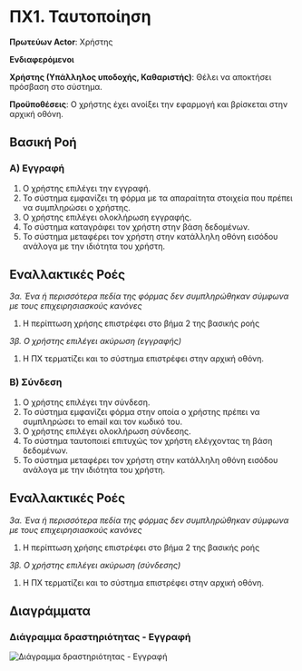 # ΠΧ1. Ταυτοποίηση

**Πρωτεύων Actor**: Χρήστης

**Ενδιαφερόμενοι**

**Χρήστης (Υπάλληλος υποδοχής, Καθαριστής)**: Θέλει να αποκτήσει πρόσβαση στο σύστημα.

**Προϋποθέσεις**: Ο χρήστης έχει ανοίξει την εφαρμογή και βρίσκεται στην αρχική οθόνη.

## Βασική Ροή

### Α) Εγγραφή
1. Ο χρήστης επιλέγει την εγγραφή.
2. Το σύστημα εμφανίζει τη φόρμα με τα απαραίτητα στοιχεία που πρέπει να συμπληρώσει ο χρήστης.
3. Ο χρήστης επιλέγει ολοκλήρωση εγγραφής.
4. Το σύστημα καταγράφει τον χρήστη στην βάση δεδομένων.
5. Το σύστημα μεταφέρει τον χρήστη στην κατάλληλη οθόνη εισόδου ανάλογα με την ιδιότητα του χρήστη.

## Εναλλακτικές Ροές

*3α. Ένα ή περισσότερα πεδία της φόρμας δεν συμπληρώθηκαν σύμφωνα με τους επιχειρησιασκούς κανόνες*
1. Η περίπτωση χρήσης επιστρέφει στο βήμα 2 της βασικής ροής

*3β. Ο χρήστης επιλέγει ακύρωση (εγγραφής)*
1. Η ΠΧ τερματίζει και το σύστημα επιστρέφει στην αρχική οθόνη.

### Β) Σύνδεση
1. Ο χρήστης επιλέγει την σύνδεση.
2. Το σύστημα εμφανίζει φόρμα στην οποία ο χρήστης πρέπει να συμπληρώσει το email και τον κωδικό του.
3. Ο χρήστης επιλέγει ολοκλήρωση σύνδεσης.
4. Το σύστημα ταυτοποιεί επιτυχώς τον χρήστη ελέγχοντας τη βάση δεδομένων.
5. Το σύστημα μεταφέρει τον χρήστη στην κατάλληλη οθόνη εισόδου ανάλογα με την ιδιότητα του χρήστη.

## Εναλλακτικές Ροές

*3α. Ένα ή περισσότερα πεδία της φόρμας δεν συμπληρώθηκαν σύμφωνα με τους επιχειρησιασκούς κανόνες*
1. Η περίπτωση χρήσης επιστρέφει στο βήμα 2 της βασικής ροής

*3β. Ο χρήστης επιλέγει ακύρωση (σύνδεσης)*
1. Η ΠΧ τερματίζει και το σύστημα επιστρέφει στην αρχική οθόνη.


## Διαγράμματα

### Διάγραμμα δραστηριότητας - Εγγραφή
![Διάγραμμα δραστηριότητας - Εγγραφή](diagrams/...png)
